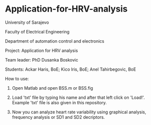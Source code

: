 # Application-for-HRV-analysis

University of Sarajevo

Faculty of Electrical Engineering

Department of automation control and electronics

Project: Application for HRV analysis

Team leader: PhD Dusanka Boskovic

Students: Ackar Haris, BoE; Kico Iris, BoE; Anel Tahirbegovic, BoE

How to use:

1. Open Matlab and open BSS.m or BSS.fig

2. Load 'txt' file by typing his name and after that left click on 'Load!'. Example 'txt' file is also given in this repository.

3. Now you can analyze heart rate variability using graphical analysis, frequency analysis or SD1 and SD2 decriptors.




